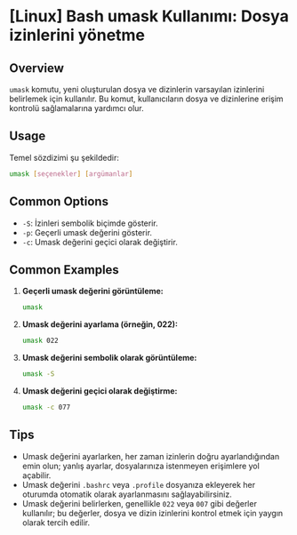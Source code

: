 # [Linux] Bash umask Kullanımı: Dosya izinlerini yönetme

## Overview
`umask` komutu, yeni oluşturulan dosya ve dizinlerin varsayılan izinlerini belirlemek için kullanılır. Bu komut, kullanıcıların dosya ve dizinlerine erişim kontrolü sağlamalarına yardımcı olur.

## Usage
Temel sözdizimi şu şekildedir:
```bash
umask [seçenekler] [argümanlar]
```

## Common Options
- `-S`: İzinleri sembolik biçimde gösterir.
- `-p`: Geçerli umask değerini gösterir.
- `-c`: Umask değerini geçici olarak değiştirir.

## Common Examples
1. **Geçerli umask değerini görüntüleme:**
   ```bash
   umask
   ```

2. **Umask değerini ayarlama (örneğin, 022):**
   ```bash
   umask 022
   ```

3. **Umask değerini sembolik olarak görüntüleme:**
   ```bash
   umask -S
   ```

4. **Umask değerini geçici olarak değiştirme:**
   ```bash
   umask -c 077
   ```

## Tips
- Umask değerini ayarlarken, her zaman izinlerin doğru ayarlandığından emin olun; yanlış ayarlar, dosyalarınıza istenmeyen erişimlere yol açabilir.
- Umask değerini `.bashrc` veya `.profile` dosyanıza ekleyerek her oturumda otomatik olarak ayarlanmasını sağlayabilirsiniz.
- Umask değerini belirlerken, genellikle `022` veya `007` gibi değerler kullanılır; bu değerler, dosya ve dizin izinlerini kontrol etmek için yaygın olarak tercih edilir.